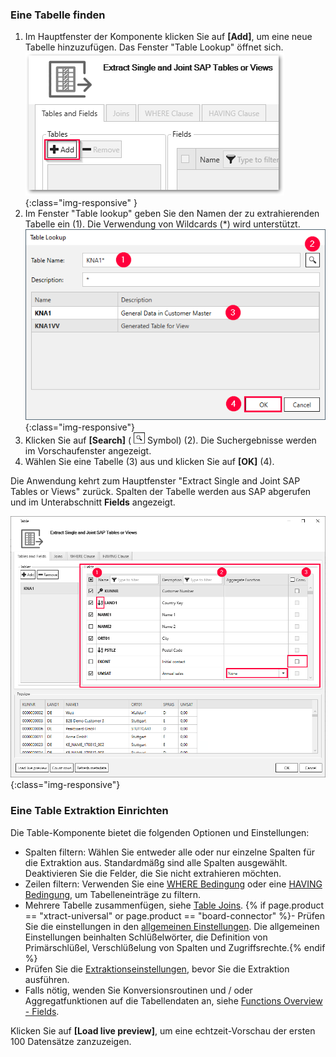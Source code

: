 
### Eine Tabelle finden

1. Im Hauptfenster der Komponente klicken Sie auf **[Add]**, um eine neue Tabelle hinzuzufügen. 
Das Fenster "Table Lookup" öffnet sich.<br>
![Table-Lookup](/img/content/table/table_main-window_add.png){:class="img-responsive" }
2. Im Fenster "Table lookup" geben Sie den Namen der zu extrahierenden Tabelle ein (1). Die Verwendung von Wildcards (*) wird unterstützt.<br>
![Look-Up-Table](/img/content/table/table_look-up.png){:class="img-responsive"} 
3. Klicken Sie auf **[Search]** ( ![magnifying-glass](/img/content/icons/magnifying-glass.png) Symbol) (2).
Die Suchergebnisse werden im Vorschaufenster angezeigt.<br>
4. Wählen Sie eine Tabelle (3) aus und klicken Sie auf **[OK]** (4). <br>

Die Anwendung kehrt zum Hauptfenster "Extract Single and Joint SAP Tables or Views" zurück.
Spalten der Tabelle werden aus SAP abgerufen und im Unterabschnitt **Fields** angezeigt.  

![Table-Form](/img/content/table/table_fields_filter.png){:class="img-responsive"}

<!---
| Nummer | Element / Beschreibung | 
|:------------|:-----|
| 1  | Feldselektion, Filterung |  
| 2  | Filterfelder   |  
| 3  | Conversion Routine - Im Data Dictionary gespeicherten Konvertierungsroutinen für die jeweiligen Felder der Tabelle. |
| 4  | Vorschaufenster, Ergebnis der Umwandlung (Conversion)   |   
-->

### Eine Table Extraktion Einrichten

Die Table-Komponente bietet die folgenden Optionen und Einstellungen:

- Spalten filtern: Wählen Sie entweder alle oder nur einzelne Spalten für die Extraktion aus. 
Standardmäßg sind alle Spalten ausgewählt. Deaktivieren Sie die Felder, die Sie nicht extrahieren möchten.
- Zeilen filtern: Verwenden Sie eine [WHERE Bedingung](./where-clause) oder eine [HAVING Bedingung](./having-clause), um Tabelleneinträge zu filtern.
- Mehrere Tabelle zusammenfügen, siehe [Table Joins](./table-joins).
{% if page.product == "xtract-universal" or page.product == "board-connector" %}- Prüfen Sie die einstellungen in den [allgemeinen Einstellungen](./general-settings). 
Die allgemeinen Einstellungen beinhalten Schlüßelwörter, die Definition von Primärschlüßel, Verschlüßelung von Spalten und Zugriffsrechte.{% endif %}
- Prüfen Sie die [Extraktionseinstellungen](./extraction-settings), bevor Sie die Extraktion ausführen.
- Falls nötig, wenden Sie Konversionsroutinen und / oder Aggregatfunktionen auf die Tabellendaten an, siehe [Functions Overview - Fields](./tabellen_und_felder#fields).

Klicken Sie auf **[Load live preview]**, um eine echtzeit-Vorschau der ersten 100 Datensätze zanzuzeigen.

<!---

### Tabellen filtern

Sie können entweder alle oder nur einzelne Spalten für die Extraktion auswählen. Die Spalten werden automatisch für die Tabellenextraktion ausgewählt. Deaktivieren Sie die Felder, die Sie nicht extrahieren möchten.<br>
Durch Anklicken der Kopfzeilen können Sie die Spalten nach Namen oder Beschreibung sortieren. <br>
Um nach einem bestimmten Spaltennamen oder Beschreibung zu suchen, beginnen Sie mit der Eingabe eines Wortes in einem der Filterfelder.<br>

![Table-Main](/img/content/table/fields_filter-search.png){:class="img-responsive"}


### Live-Vorschau anzeigen

1. Klicken Sie auf **[Load live preview]**, um 100 Datensätze zur Vorschau zu laden.
2. Klicken Sie auf **[OK]**, um die Extraktion zu bestätigen und im Repository, d.h. auf dem Server, zu speichern.

-->